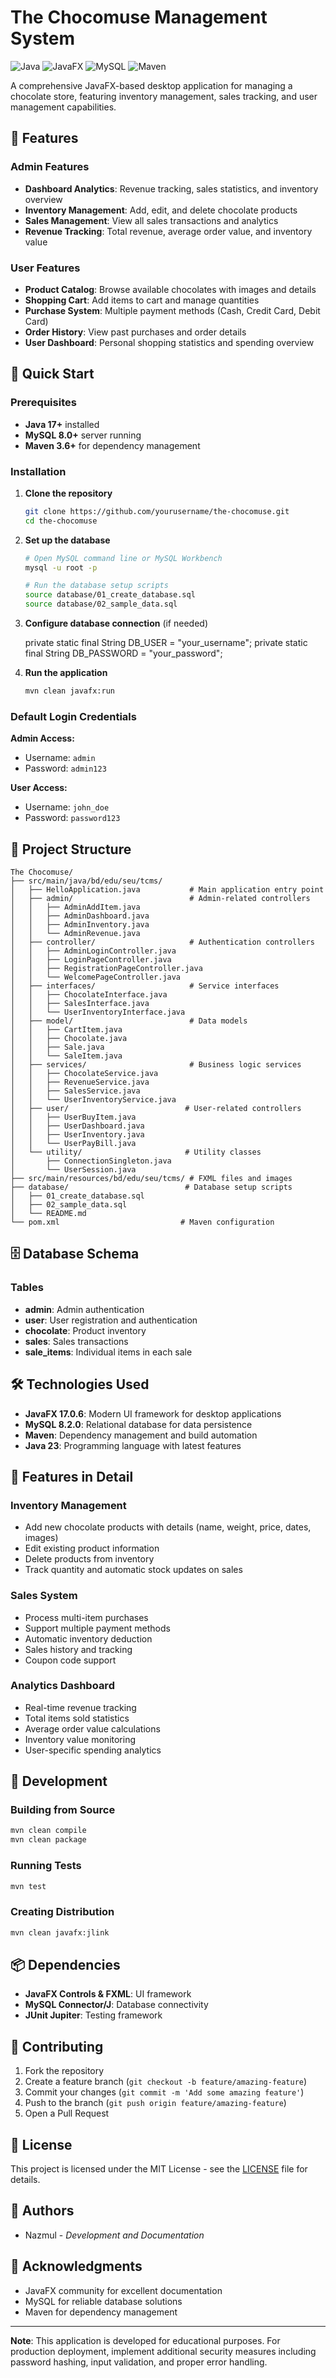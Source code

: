 # The Chocomuse Management System

![Java](https://img.shields.io/badge/Java-17+-orange.svg)
![JavaFX](https://img.shields.io/badge/JavaFX-17.0.6-blue.svg)
![MySQL](https://img.shields.io/badge/MySQL-8.0+-blue.svg)
![Maven](https://img.shields.io/badge/Maven-3.6+-green.svg)

A comprehensive JavaFX-based desktop application for managing a chocolate store, featuring inventory management, sales tracking, and user management capabilities.

## 🍫 Features

### Admin Features
- **Dashboard Analytics**: Revenue tracking, sales statistics, and inventory overview
- **Inventory Management**: Add, edit, and delete chocolate products
- **Sales Management**: View all sales transactions and analytics
- **Revenue Tracking**: Total revenue, average order value, and inventory value

### User Features
- **Product Catalog**: Browse available chocolates with images and details
- **Shopping Cart**: Add items to cart and manage quantities
- **Purchase System**: Multiple payment methods (Cash, Credit Card, Debit Card)
- **Order History**: View past purchases and order details
- **User Dashboard**: Personal shopping statistics and spending overview

## 🚀 Quick Start

### Prerequisites
- **Java 17+** installed
- **MySQL 8.0+** server running
- **Maven 3.6+** for dependency management

### Installation

1. **Clone the repository**
   ```bash
   git clone https://github.com/yourusername/the-chocomuse.git
   cd the-chocomuse
   ```

2. **Set up the database**
   ```bash
   # Open MySQL command line or MySQL Workbench
   mysql -u root -p
   
   # Run the database setup scripts
   source database/01_create_database.sql
   source database/02_sample_data.sql
   ```

3. **Configure database connection** (if needed)
   
   private static final String DB_USER = "your_username";
   private static final String DB_PASSWORD = "your_password";


4. **Run the application**
   ```bash
   mvn clean javafx:run
   ```

### Default Login Credentials

**Admin Access:**
- Username: `admin`
- Password: `admin123`

**User Access:**
- Username: `john_doe`
- Password: `password123`

## 📁 Project Structure

```
The Chocomuse/
├── src/main/java/bd/edu/seu/tcms/
│   ├── HelloApplication.java           # Main application entry point
│   ├── admin/                          # Admin-related controllers
│   │   ├── AdminAddItem.java
│   │   ├── AdminDashboard.java
│   │   ├── AdminInventory.java
│   │   └── AdminRevenue.java
│   ├── controller/                     # Authentication controllers
│   │   ├── AdminLoginController.java
│   │   ├── LoginPageController.java
│   │   ├── RegistrationPageController.java
│   │   └── WelcomePageController.java
│   ├── interfaces/                     # Service interfaces
│   │   ├── ChocolateInterface.java
│   │   ├── SalesInterface.java
│   │   └── UserInventoryInterface.java
│   ├── model/                          # Data models
│   │   ├── CartItem.java
│   │   ├── Chocolate.java
│   │   ├── Sale.java
│   │   └── SaleItem.java
│   ├── services/                       # Business logic services
│   │   ├── ChocolateService.java
│   │   ├── RevenueService.java
│   │   ├── SalesService.java
│   │   └── UserInventoryService.java
│   ├── user/                          # User-related controllers
│   │   ├── UserBuyItem.java
│   │   ├── UserDashboard.java
│   │   ├── UserInventory.java
│   │   └── UserPayBill.java
│   └── utility/                       # Utility classes
│       ├── ConnectionSingleton.java
│       └── UserSession.java
├── src/main/resources/bd/edu/seu/tcms/ # FXML files and images
├── database/                          # Database setup scripts
│   ├── 01_create_database.sql
│   ├── 02_sample_data.sql
│   └── README.md
└── pom.xml                           # Maven configuration
```

## 🗄️ Database Schema

### Tables
- **admin**: Admin authentication
- **user**: User registration and authentication  
- **chocolate**: Product inventory
- **sales**: Sales transactions
- **sale_items**: Individual items in each sale


## 🛠️ Technologies Used

- **JavaFX 17.0.6**: Modern UI framework for desktop applications
- **MySQL 8.2.0**: Relational database for data persistence
- **Maven**: Dependency management and build automation
- **Java 23**: Programming language with latest features

## 📝 Features in Detail

### Inventory Management
- Add new chocolate products with details (name, weight, price, dates, images)
- Edit existing product information
- Delete products from inventory
- Track quantity and automatic stock updates on sales

### Sales System
- Process multi-item purchases
- Support multiple payment methods
- Automatic inventory deduction
- Sales history and tracking
- Coupon code support

### Analytics Dashboard
- Real-time revenue tracking
- Total items sold statistics
- Average order value calculations
- Inventory value monitoring
- User-specific spending analytics

## 🔧 Development

### Building from Source
```bash
mvn clean compile
mvn clean package
```

### Running Tests
```bash
mvn test
```

### Creating Distribution
```bash
mvn clean javafx:jlink
```

## 📦 Dependencies

- **JavaFX Controls & FXML**: UI framework
- **MySQL Connector/J**: Database connectivity
- **JUnit Jupiter**: Testing framework

## 🤝 Contributing

1. Fork the repository
2. Create a feature branch (`git checkout -b feature/amazing-feature`)
3. Commit your changes (`git commit -m 'Add some amazing feature'`)
4. Push to the branch (`git push origin feature/amazing-feature`)
5. Open a Pull Request

## 📄 License

This project is licensed under the MIT License - see the [LICENSE](LICENSE) file for details.

## 👥 Authors


- Nazmul - *Development and Documentation*

## 🙏 Acknowledgments

- JavaFX community for excellent documentation
- MySQL for reliable database solutions
- Maven for dependency management

---

**Note**: This application is developed for educational purposes. For production deployment, implement additional security measures including password hashing, input validation, and proper error handling.